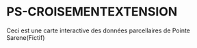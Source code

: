 # PS-CROISEMENTEXTENSION
Ceci est une carte interactive des données parcellaires de Pointe Sarene(Fictif) 
